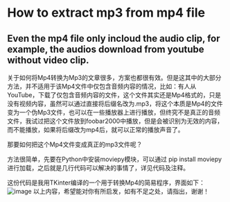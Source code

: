 # How to extract mp3 from mp4 file
## Even the mp4 file only incloud the audio clip, for example, the audios download from youtube without video clip.
 
关于如何将Mp4转换为Mp3的文章很多，方案也都很有效。但是这其中的大部分方法，并不适用于该Mp4文件中仅包含音频内容的情况，比如：有人从YouTube，下载了仅包含音频内容的文件，这个文件其实还是Mp4格式的，只是没有视频内容，虽然可以通过直接将后缀名改为.mp3，将这个本质是Mp4的文件变为一个伪Mp3文件，也可以在一些播放器上进行播放，但终究不是真正的音频文件，我试过把这个文件放到foobar2000中播放，但是会被识别为无效的内容，而不能播放，如果将后缀改为mp4后，就可以正常的播放声音了。

那要如何把这个Mp4文件变成真正的mp3文件呢？

方法很简单，先要在Python中安装moviepy模块，可以通过 pip install moviepy 进行加载，之后就是几行代码可以解决的事情了，详见代码及注释。

这份代码是我用TKinter编译的一个用于转换Mp4的简易程序，界面如下：
![image](https://user-images.githubusercontent.com/106961670/195970084-c40fe4fa-aa5f-46da-a743-17bf5271ef86.png)
以上内容，希望能对你有所启发，如有不足之处，请指出，谢谢！
